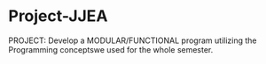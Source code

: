# Project-JJEA
PROJECT: Develop a MODULAR/FUNCTIONAL program utilizing the Programming conceptswe used for the whole semester.
